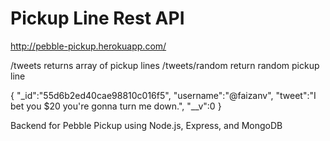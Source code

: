 # Pickup Line Rest API
http://pebble-pickup.herokuapp.com/

/tweets returns array of pickup lines
/tweets/random return random pickup line

{
  "_id":"55d6b2ed40cae98810c016f5",
  "username":"@faizanv",
  "tweet":"I bet you $20 you're gonna turn me down.",
  "__v":0
}

Backend for Pebble Pickup using Node.js, Express, and MongoDB

